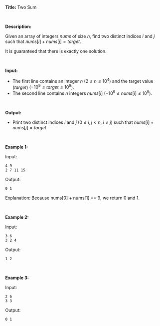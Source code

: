 **Title:** Two Sum

&nbsp;

**Description:**

Given an array of integers $nums$ of size $n$, find two distinct indices $i$ and $j$ such that $nums[i] + nums[j] = target$.

It is guaranteed that there is exactly one solution.

&nbsp;

**Input:**

- The first line contains an integer $n$ ($2 \le n \le 10^4$) and the target value ($target$) ($-10^9 \le target \le 10^9$).
- The second line contains $n$ integers $nums[i]$ ($-10^9 \le nums[i] \le 10^9$).

&nbsp;

**Output:**

- Print two distinct indices $i$ and $j$ ($0 \le i, j < n$, $i \ne j$) such that $nums[i] + nums[j] = target$.

&nbsp;

**Example 1:**

Input:
```
4 9
2 7 11 15
```

Output:
```
0 1
```
Explanation: Because nums[0] + nums[1] == 9, we return 0 and 1.

&nbsp;

**Example 2:**

Input:
```
3 6
3 2 4
```

Output:
```
1 2
```

&nbsp;

**Example 3:**

Input:
```
2 6
3 3
```

Output:
```
0 1
```
